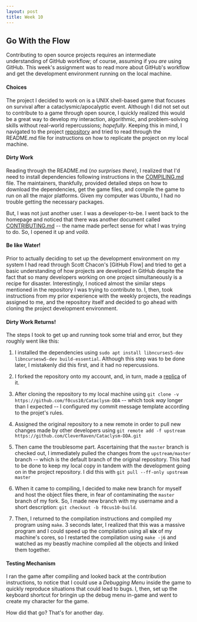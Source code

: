 ```yaml
---
layout: post
title: Week 10
---
```

## Go With the Flow
Contributing to open source projects requires an intermediate understanding of GitHub workflow; of course, assuming if you *are* using GitHub. This week's assignment was to read more about GitHub's workflow and get the development environment running on the local machine.

#### Choices
The project I decided to work on is a UNIX shell-based game that focuses on survival after a cataclysmic/apocalyptic event. Although I did not set out to contribute to a game through open source, I quickly realized this would be a great way to develop my interaction, algorithmic, and problem-solving skills without real-world repercussions; *hopefully*. Keeping this in mind, I navigated to the project [repository] and tried to read through the README.md file for instructions on how to replicate the project on my local machine.

#### Dirty Work
Reading through the README.md (*no surprises there*), I realized that I'd need to install dependencies following instructions in the [COMPILING.md] file. The maintainers, thankfully, provided detailed steps on how to download the dependencies, get the game files, and compile the game to run on all the major platforms. Given my computer was Ubuntu, I had no trouble getting the necessary packages.

But, I was not just another user. I was a developer-to-be. I went back to the homepage and noticed that there was another document called [CONTRIBUTING.md] -- the name made perfect sense for what I was trying to do. So, I opened it up and *voilà*.

#### Be like Water!
Prior to actually deciding to set up the development environment on my system I had read through Scott Chacon's [GitHub Flow] and tried to get a basic understanding of how projects are developed in GitHub despite the fact that so many developers working on one project simultaneously is a recipe for disaster. Interestingly, I noticed almost the similar steps mentioned in the repository I was trying to contribute to. I, then, took instructions from my prior experience with the weekly projects, the readings assigned to me, and the repository itself and decided to go ahead with cloning the project development environment. 

#### Dirty Work Returns!
The steps I took to get up and running took some trial and error, but they roughly went like this:
  1. I installed the dependencies using `sudo apt install libncurses5-dev libncursesw5-dev build-essential`. Although this step was to be done later, I mistakenly did this first, and it had no repercussions.
  
  2. I forked the repository onto my account, and, in turn, made a [replica] of it.

  3. After cloning the repository to my local machine using `git clone -v https://github.com/f0cus10/Cataclysm-DDA` -- which took *way* longer than I expected -- I configured my commit message template according to the projet's rules.

  4. Assigned the original repository to a new remote in order to pull new changes made by other developers using `git remote add -f upstream https://github.com/CleverRaven/Cataclysm-DDA.git`

  5. Then came the troublesome part. Ascertaining that the `master` branch is checked out, I immediately pulled the changes from the `upstream/master` branch -- which is the default branch of the original repository. This had to be done to keep my local copy in tandem with the development going on in the project repository. I did this with `git pull --ff-only upstream master`

  6. When it came to compiling, I decided to make new branch for myself and host the object files there, in fear of contaminating the `master` branch of my fork. So, I made new branch with my username and a short description: `git checkout -b f0cus10-build`.

  7. Then, I returned to the compilation instructions and compiled my program using `make`. 3 seconds later, I realized that this was a massive program and I could speed up the compilation using all **six** of my machine's cores, so I restarted the compilation using `make -j6` and watched as my beastly machine compiled all the objects and linked them together. 

#### Testing Mechanism
I ran the game after compiling and looked back at the contribution instructions, to notice that I could use a *Debugging Menu* inside the game to quickly reproduce situations that could lead to bugs. I, then, set up the keyboard shortcut for bringin up the debug menu in-game and went to create my character for the game. 

How did that go? That's for another day.

[repository]: https://github.com/CleverRaven/Cataclysm-DDA
[COMPILING.md]: https://github.com/CleverRaven/Cataclysm-DDA/blob/master/COMPILING.md#linux-native-ncurses-builds
[CONTRIBUTING.md]: https://github.com/CleverRaven/Cataclysm-DDA/blob/master/.github/CONTRIBUTING.md
[replica]: https://github.com/f0cus10/Cataclysm-DDA
